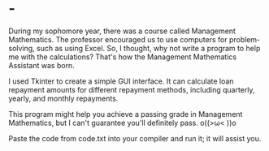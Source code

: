 # -
During my sophomore year, there was a course called Management Mathematics. The professor encouraged us to use computers for problem-solving, such as using Excel. So, I thought, why not write a program to help me with the calculations? That's how the Management Mathematics Assistant was born.

I used Tkinter to create a simple GUI interface. It can calculate loan repayment amounts for different repayment methods, including quarterly, yearly, and monthly repayments.

This program might help you achieve a passing grade in Management Mathematics, but I can't guarantee you'll definitely pass. o((>ω< ))o

Paste the code from code.txt into your compiler and run it; it will assist you.
